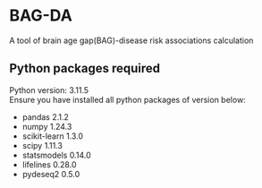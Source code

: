 # BAG-DA
 A tool of brain age gap(BAG)-disease risk associations calculation
## Python packages required
 Python version: 3.11.5 \
 Ensure you have installed all python packages of version below:
 - pandas 2.1.2
 - numpy 1.24.3
 - scikit-learn 1.3.0
 - scipy 1.11.3
 - statsmodels 0.14.0
 - lifelines 0.28.0
 - pydeseq2 0.5.0
